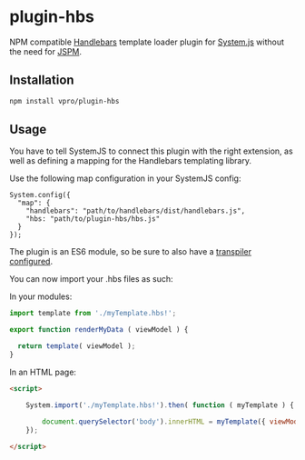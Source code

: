 # plugin-hbs
NPM compatible [Handlebars](http://handlebarsjs.com/) template loader plugin for 
[System.js](https://github.com/systemjs/systemjs) without the need for [JSPM](http://jspm.io).

## Installation

```bash
npm install vpro/plugin-hbs
```

## Usage

You have to tell SystemJS to connect this plugin with the right extension,
as well as defining a mapping for the Handlebars templating library.
 
Use the following map configuration in your SystemJS config:

```
System.config({
  "map": {
    "handlebars": "path/to/handlebars/dist/handlebars.js",
    "hbs: "path/to/plugin-hbs/hbs.js"
  }
});
```

The plugin is an ES6 module, so be sure to also have a 
[transpiler configured](https://github.com/systemjs/systemjs#browser).

You can now import your .hbs files as such:

In your modules:

```javascript
import template from './myTemplate.hbs!';

export function renderMyData ( viewModel ) {

  return template( viewModel );
}
```

In an HTML page:

```html
<script>

    System.import('./myTemplate.hbs!').then( function ( myTemplate ) {

        document.querySelector('body').innerHTML = myTemplate({ viewModelKey: 'viewModelValue' });
    });
    
</script>
```